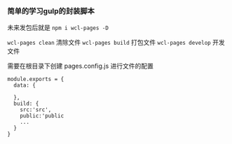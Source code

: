 ### 简单的学习gulp的封装脚本
未来发包后就是   `npm i wcl-pages -D`

`wcl-pages clean` 清除文件
`wcl-pages build` 打包文件
`wcl-pages develop` 开发文件

需要在根目录下创建 pages.config.js 进行文件的配置

```
module.exports = {
  data: {

  },
  build: {
    src:'src',
    public:'public
    ...
  }
}
```